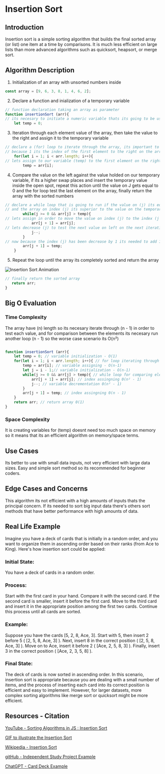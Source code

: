 # Insertion Sort

## Introduction

Insertion sort is a simple sorting algorithm that builds the final sorted array (or list) one item at a time by comparisons. It is much less efficient on large lists than more advanced algorithms such as quicksort, heapsort, or merge sort.

## Algorithm Description

1. Initialization of an array with unsorted numbers inside

```js
const array = [9, 6, 3, 8, 1, 4, 6, 2];
```
2. Declare a function and inialization of a temporary variable

```js
// function declaration taking an array as parameter
function insertionSort (arr){
// its necesary to initiate a numeric variable thats its going to be use as a temporary value holder
    let temp = 0;
```

3. Iteration through each element value of the array, then take the value to the right and assign it to the temporary variable 

```js
// declare a (for) loop to iterate through the array, its important to initiate this (for) loop on 1
// because 1 its the index of the first element to the right on the array
    for(let i = 1; i < arr.length; i++){
// lets assign to our variable (temp) to the first element on the right
        temp = arr[i];
```
4. Compare the value on the left against the value holded on our temporary variable, if its a higher swap places and insert the temporary value inside the open spot, repeat this action until the value on J gets equal to 0 and the for loop test the last element on the array, finally return the array with the sorted numbers

```js
// declare a while loop that is going to run if the value on (j) its equal or superior than 0 
// and the array on index (j) its superior to the value on the temporary variable
        while(j >= 0 && arr[j] > temp){
// lets assign in order to move the value on index (j) to the index (j + 1) it means to the right because its superior to the value on temp
            arr[j + 1] = arr[j];
// lets decrease (j) to test the next value on left on the next iteration against the value on temp
            j--;
        }
// now because the index (j) has been decrease by 1 its needed to add 1 to index (j) for placing the temp value on the opened spot
        arr[j + 1] = temp;
    }
```

5. Repeat the loop until the array its completely sorted and return the array

![Insertion Sort Animation](https://upload.wikimedia.org/wikipedia/commons/9/9c/Insertion-sort-example.gif)

 ```js   
// finally return the sorted array
    return arr;
}
```
## Big O Evaluation

### Time Complexity

The array have (n) length so its necesary iterate through (n - 1) in order to test each value, and for comparison between the elements its necesary run another loop (n - 1) so the worse case scenario its O(n²)

```js

function insertionSort (arr){
    let temp = 0; // variable initialization - O(1)
    for(let i = 1; i < arr.length; i++){ // for loop iterating through the array O(n)
        temp = arr[i]; // variable assigning - O(n-1)
        let j = i - 1;// variable initialization - O(n-1)
        while(j >= 0 && arr[j] > temp){ // while loop for comparing elements 0(n²)
            arr[j + 1] = arr[j]; // index assingning 0(n² - 1)
            j--; // variable decrementation 0(n² - 1)
        }
        arr[j + 1] = temp; // index assingning 0(n - 1)
    }
    return arr; // return array 0(1)
}

```
### Space Complexity

It is creating variables for (temp) doesnt need too much space on memory so it means that its an efficient algorithm on memory/space terms.


## Use Cases

Its better to use with small data inputs, not very efficient with large data sizes. Easy and simple sort method so its recommended for beginner coders.

## Edge Cases and Concerns

This algorithm its not efficient with a high amounts of inputs thats the principal concern. 
If its needed to sort big input data there's others sort methods that have better performance with high amounts of data.

## Real Life Example

Imagine you have a deck of cards that is initially in a random order, and you want to organize them in ascending order based on their ranks (from Ace to King). Here's how insertion sort could be applied:

### Initial State:

You have a deck of cards in a random order.

### Process:

Start with the first card in your hand.
Compare it with the second card.
If the second card is smaller, insert it before the first card.
Move to the third card and insert it in the appropriate position among the first two cards.
Continue this process until all cards are sorted.

### Example:

Suppose you have the cards [5, 2, 8, Ace, 3].
Start with 5, then insert 2 before 5 ( [2, 5, 8, Ace, 3] ).
Next, insert 8 in the correct position ( [2, 5, 8, Ace, 3] ).
Move on to Ace, insert it before 2 ( [Ace, 2, 5, 8, 3] ).
Finally, insert 3 in the correct position ( [Ace, 2, 3, 5, 8] ).

### Final State:

The deck of cards is now sorted in ascending order.
In this scenario, insertion sort is appropriate because you are dealing with a small number of items, and the process of inserting each card into its correct position is efficient and easy to implement. However, for larger datasets, more complex sorting algorithms like merge sort or quicksort might be more efficient.



## Resources - Citation 

[YouTube - Sorting Algorithms in JS : Insertion Sort](https://www.youtube.com/watch?v=0KQyyZatDgM&ab_channel=getMaxed)

[GIF to illustrate the Insertion Sort](https://upload.wikimedia.org/wikipedia/commons/9/9c/Insertion-sort-example.gif)

[Wikipedia - Insertion Sort](https://en.wikipedia.org/wiki/Insertion_sort)

[gitHub - Independent Study Project Example](https://github.com/10-6-pursuit/independent-study-project-example/blob/main/readme.md?plain=1)

[ChatGPT - Card Deck Example](https://chat.openai.com/share/6e5e65ea-1e3e-43c7-88ff-d219746ec3c4)
